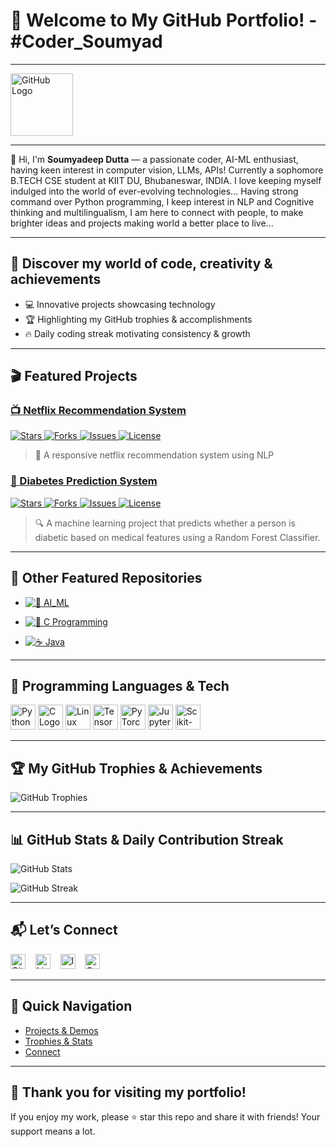 # 🎉 Welcome to My GitHub Portfolio! - #Coder_Soumyad 
---

<img src="https://github.githubassets.com/images/modules/logos_page/GitHub-Mark.png" alt="GitHub Logo" width="100"/>

---

👋 Hi, I'm **Soumyadeep Dutta** — a passionate coder, AI-ML enthusiast, having keen interest in computer vision, LLMs, APIs! Currently a sophomore B.TECH CSE student at KIIT DU, Bhubaneswar, INDIA. I love keeping myself indulged into the world of ever-evolving technologies... Having strong command over Python programming, I keep interest in NLP and Cognitive thinking and multilingualism, I am here to connect with people, to make brighter ideas and projects making world a better place to live...

---

## 🌟 Discover my world of code, creativity & achievements

- 💻 Innovative projects showcasing technology  
- 🏆 Highlighting my GitHub trophies & accomplishments  
- 🔥 Daily coding streak motivating consistency & growth

---

## 🎬 Featured Projects

### [📺 Netflix Recommendation System](https://github.com/Soumyad3110/Netflix-Recommendation-System)

<a href="https://github.com/Soumyad3110/Netflix-Recommendation-System/stargazers" target="_blank">
  <img src="https://img.shields.io/github/stars/Soumyad3110/Netflix-Recommendation-System?style=social" alt="Stars"/>
</a>

<a href="https://github.com/Soumyad3110/Netflix-Recommendation-System/network/members" target="_blank">
  <img src="https://img.shields.io/github/forks/Soumyad3110/Netflix-Recommendation-System?style=social" alt="Forks"/>
</a>

<a href="https://github.com/Soumyad3110/Netflix-Recommendation-System/issues" target="_blank">
  <img src="https://img.shields.io/github/issues/Soumyad3110/Netflix-Recommendation-System" alt="Issues"/>
</a>

<a href="https://github.com/Soumyad3110/Netflix-Recommendation-System/blob/main/LICENSE" target="_blank">
  <img src="https://img.shields.io/github/license/Soumyad3110/Netflix-Recommendation-System" alt="License"/>
</a>

> 🎥 A responsive netflix recommendation system using NLP

### [🧠 Diabetes Prediction System](https://github.com/Soumyad3110/Diabetes_Prediction_System)

  <a href="https://github.com/Soumyad3110/Diabetes_Prediction_System/stargazers" target="_blank">
    <img src="https://img.shields.io/github/stars/Soumyad3110/Diabetes_Prediction_System?style=social" alt="Stars"/>
  </a>
  
  <a href="https://github.com/Soumyad3110/Diabetes_Prediction_System/network/members" target="_blank">
    <img src="https://img.shields.io/github/forks/Soumyad3110/Diabetes_Prediction_System?style=social" alt="Forks"/>
  </a>
  
  <a href="https://github.com/Soumyad3110/Diabetes_Prediction_System/issues" target="_blank">
    <img src="https://img.shields.io/github/issues/Soumyad3110/Diabetes_Prediction_System" alt="Issues"/>
  </a>
  
 <a href="https://github.com/Soumyad3110/Diabetes_Prediction_System/blob/main/LICENSE" target="_blank">
    <img src="https://img.shields.io/github/license/Soumyad3110/Diabetes_Prediction_System" alt="License"/>
 </a>

> 🔍 A machine learning project that predicts whether a person is diabetic based on medical features using a Random Forest Classifier.

---

## 🚀 Other Featured Repositories

- [![🧠 AI_ML](https://img.shields.io/badge/GitHub-AI__ML-181717?style=flat&logo=github)](https://github.com/Soumyad3110/AI_ML)

- [![🔣 C Programming](https://img.shields.io/badge/GitHub-C-181717?style=flat&logo=github)](https://github.com/Soumyad3110/C)

- [![☕ Java](https://img.shields.io/badge/GitHub-Java-181717?style=flat&logo=github)](https://github.com/Soumyad3110/Java)

---

## 🤖 Programming Languages & Tech 
<p>
  <img src="https://www.python.org/static/opengraph-icon-200x200.png" alt="Python Logo" width="40"/>
 
  <img src="https://upload.wikimedia.org/wikipedia/commons/1/19/C_Logo.png" alt="C Logo" width="40"/> 
  <img src="https://upload.wikimedia.org/wikipedia/commons/thumb/3/35/Tux.svg/120px-Tux.svg.png" alt="Linux Logo" width="40"/>
  <img src="https://upload.wikimedia.org/wikipedia/commons/thumb/2/2d/Tensorflow_logo.svg/120px-Tensorflow_logo.svg.png" alt="TensorFlow Logo" width="40"/>
  <img src="https://upload.wikimedia.org/wikipedia/commons/9/96/Pytorch_logo.png" alt="PyTorch Logo" width="40"/>
  <img src="https://upload.wikimedia.org/wikipedia/commons/thumb/3/38/Jupyter_logo.svg/120px-Jupyter_logo.svg.png" alt="Jupyter Logo" width="40"/>
  <img src="https://upload.wikimedia.org/wikipedia/commons/thumb/0/05/Scikit_learn_logo_small.svg/120px-Scikit_learn_logo_small.svg.png" alt="Scikit-learn Logo" width="40"/>
</p>

---

## 🏆 My GitHub Trophies & Achievements

![GitHub Trophies](https://github-profile-trophy.vercel.app/?username=Soumyad3110&theme=radical&row=1&column=7)

---

## 📊 GitHub Stats & Daily Contribution Streak

![GitHub Stats](https://github-readme-stats.vercel.app/api?username=Soumyad3110&show_icons=true&theme=radical)

![GitHub Streak](https://github-readme-streak-stats.herokuapp.com/?user=Soumyad3110&theme=radical)

---

## 📬 Let’s Connect

[<img src="https://github.githubassets.com/images/modules/logos_page/GitHub-Mark.png" alt="GitHub" width="24"/>](https://github.com/Soumyad3110) &nbsp;&nbsp;
[<img src="https://cdn-icons-png.flaticon.com/512/174/174857.png" alt="LinkedIn" width="24"/>](https://www.linkedin.com/in/soumyadeep-dutta-609b66334) &nbsp;&nbsp;
[<img src="https://cdn-icons-png.flaticon.com/512/174/174855.png" alt="Instagram" width="24"/>](https://www.instagram.com/_waltz_soumyad_001) &nbsp;&nbsp;
<a href="mailto:dutta.311006@gmail.com">
  <img src="https://upload.wikimedia.org/wikipedia/commons/4/4e/Gmail_Icon.png" alt="Gmail" width="24" />
</a>

---

## 🚀 Quick Navigation

- [Projects & Demos](#-discover-my-world-of-code-creativity--achievements)
- [Trophies & Stats](#-my-github-trophies--achievements)
- [Connect](#-lets-connect)

---

## 🎉 Thank you for visiting my portfolio!

If you enjoy my work, please ⭐ star this repo and share it with friends! Your support means a lot.

<p align="center">
  
